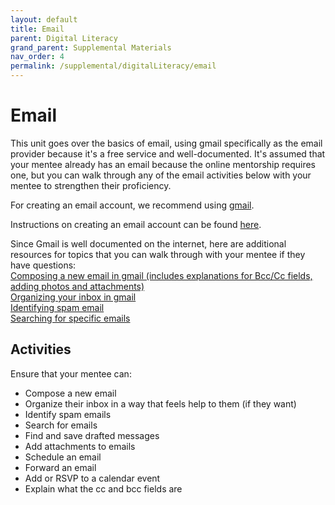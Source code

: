 ```yaml
---
layout: default
title: Email
parent: Digital Literacy
grand_parent: Supplemental Materials
nav_order: 4
permalink: /supplemental/digitalLiteracy/email
---
```


# Email

This unit goes over the basics of email, using gmail specifically as the email provider because it's a free service and well-documented. It's assumed that your mentee already has an email because the online mentorship requires one, but you can walk through any of the email activities below with your mentee to strengthen their proficiency.

For creating an email account, we recommend using <a href="https://accounts.google.com/signup/v2/webcreateaccount" target="_blank">gmail</a>.

Instructions on creating an email account can be found <a href="https://support.google.com/mail/answer/56256?hl=en" target="_blank">here</a>.

Since Gmail is well documented on the internet, here are additional resources for topics that you can walk through with your mentee if they have questions:<br>
<a href="https://business.tutsplus.com/tutorials/how-to-compose-and-send-your-first-email-with-gmail--cms-27678" target="_blank">Composing a new email in gmail (includes explanations for Bcc/Cc fields, adding photos and attachments)</a><br>
<a href="https://support.google.com/a/users/answer/9260550?hl=en" target="_blank">Organizing your inbox in gmail</a><br>
<a href="https://www.westtek.co.uk/blog/story/9-tips-on-how-to-identify-a-spam-email" target="_blank">Identifying spam email</a><br>
<a href="https://support.google.com/a/users/answer/9259943?hl=en&ref_topic=9259942" target="_blank">Searching for specific emails</a><br>

## Activities

Ensure that your mentee can:

- Compose a new email
- Organize their inbox in a way that feels help to them (if they want)
- Identify spam emails
- Search for emails
- Find and save drafted messages
- Add attachments to emails
- Schedule an email
- Forward an email
- Add or RSVP to a calendar event
- Explain what the cc and bcc fields are
